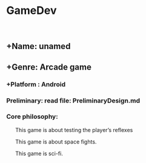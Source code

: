 <h1> GameDev </h1>
<br>
<h2> +Name: unamed </h2>
<h2> +Genre: Arcade game</h2>
<h3> +Platform : Android </h3>
<h3> Preliminary: read file: PreliminaryDesign.md </h3>
<h3> Core philosophy:</h3>
<ul> This game is about testing the player’s reflexes </ul>
<ul> This game is about space fights. </ul>
<ul> This game is sci-fi. </ul>
